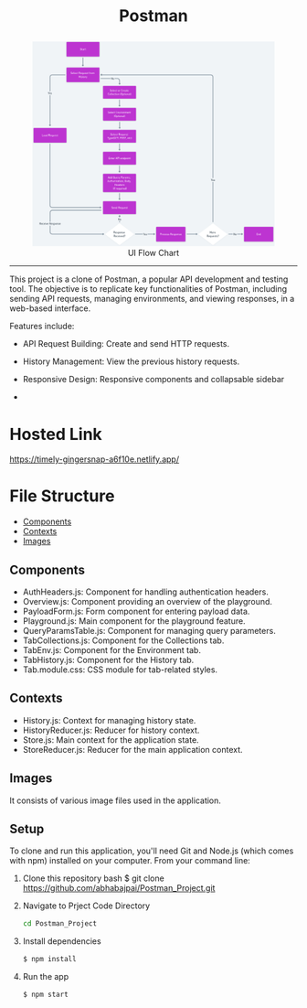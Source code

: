 # <p align="center">Postman</p>

<div style="text-align: center;" align="center">
  <figure>
    <img src="src/images/flowchart.png" alt="UI Flow Chart">
    <div>
    <figcaption>UI Flow Chart</figcaption>
    </div>
  </figure>
</div>

----
This project is a clone of Postman, a popular API development and testing tool. The objective is to replicate key functionalities of Postman, including sending API requests, managing environments, and viewing responses, in a web-based interface. 

Features include: 
- API Request Building: Create and send HTTP requests. 
- History Management: View the previous history requests.
- Responsive Design: Responsive components and collapsable sidebar

- 
# Hosted Link
  https://timely-gingersnap-a6f10e.netlify.app/
# File Structure

- [Components](src/components/)
- [Contexts](src/contexts/)
- [Images](src/images/)


## Components
- AuthHeaders.js: Component for handling authentication headers.
- Overview.js: Component providing an overview of the playground.
- PayloadForm.js: Form component for entering payload data.
- Playground.js: Main component for the playground feature.
- QueryParamsTable.js: Component for managing query parameters.
- TabCollections.js: Component for the Collections tab.
- TabEnv.js: Component for the Environment tab.
- TabHistory.js: Component for the History tab.
- Tab.module.css: CSS module for tab-related styles.
## Contexts
- History.js: Context for managing history state.
- HistoryReducer.js: Reducer for history context.
- Store.js: Main context for the application state.
- StoreReducer.js: Reducer for the main application context.
## Images
It consists of various image files used in the application. 

## Setup
To clone and run this application, you'll need Git and Node.js (which comes with npm) installed on your computer. From your command line:

1. Clone this repository
    bash
    $ git clone https://github.com/abhabajpai/Postman_Project.git
    

2. Navigate to Prject Code Directory
    ```bash
    cd Postman_Project
    
3. Install dependencies
    ```bash
    $ npm install
    

4. Run the app
    ```bash
    $ npm start
